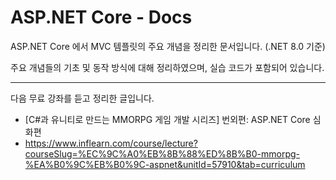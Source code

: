 # ASP.NET Core - Docs
ASP.NET Core 에서 MVC 템플릿의 주요 개념을 정리한 문서입니다. (.NET 8.0 기준)

주요 개념들의 기초 및 동작 방식에 대해 정리하였으며, 실습 코드가 포함되어 있습니다.

---
다음 무료 강좌를 듣고 정리한 글입니다.

-   [C#과 유니티로 만드는 MMORPG 게임 개발 시리즈] 번외편: ASP.NET Core 심화편
-   https://www.inflearn.com/course/lecture?courseSlug=%EC%9C%A0%EB%8B%88%ED%8B%B0-mmorpg-%EA%B0%9C%EB%B0%9C-aspnet&unitId=57910&tab=curriculum

